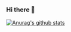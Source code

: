 ### Hi there 👋

[![Anurag's github stats](https://github-readme-stats.vercel.app/api?username=ZhaoMeng0918?theme=dark)](https://github.com/anuraghazra/github-readme-stats)

<!--
**ZhaoMeng0918/ZhaoMeng0918** is a ✨ _special_ ✨ repository because its `README.md` (this file) appears on your GitHub profile.

Here are some ideas to get you started:

- 🔭 I’m currently working on ...
- 🌱 I’m currently learning ...
- 👯 I’m looking to collaborate on ...
- 🤔 I’m looking for help with ...
- 💬 Ask me about ...
- 📫 How to reach me: ...
- 😄 Pronouns: ...
- ⚡ Fun fact: ...
-->

